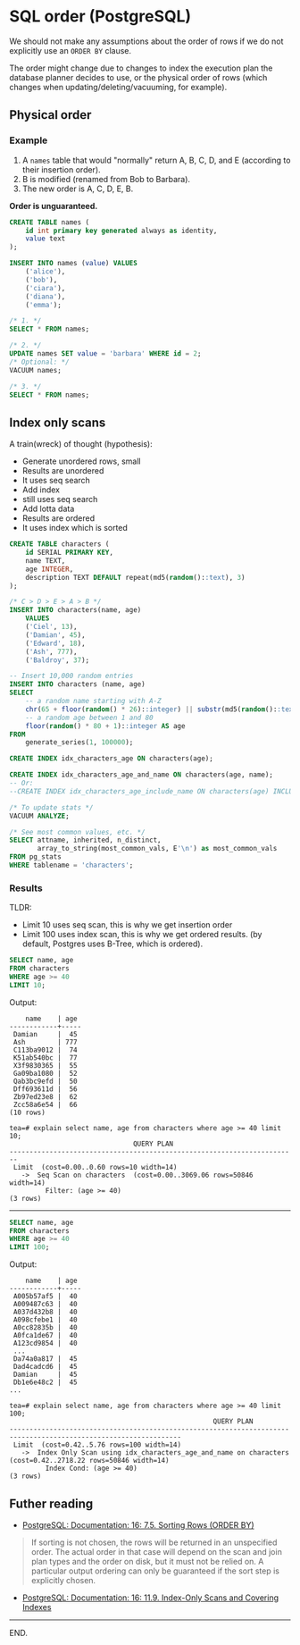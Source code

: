 # SQL order (PostgreSQL)

We should not make any assumptions about the order of rows if we do not explicitly use an `ORDER BY` clause.

The order might change due to changes to index the execution plan the database planner decides to use, or the physical order of rows (which changes when updating/deleting/vacuuming, for example).


## Physical order


### Example

1. A `names` table that would "normally" return A, B, C, D, and E (according to their insertion order).
2. B is modified (renamed from Bob to Barbara).
3. The new order is A, C, D, E, B.

**Order is unguaranteed.**

```sql
CREATE TABLE names (
    id int primary key generated always as identity,
    value text
);

INSERT INTO names (value) VALUES
    ('alice'),
    ('bob'),
    ('ciara'),
    ('diana'),
    ('emma');

/* 1. */
SELECT * FROM names;

/* 2. */
UPDATE names SET value = 'barbara' WHERE id = 2;
/* Optional: */
VACUUM names;

/* 3. */
SELECT * FROM names;
```


## Index only scans

A train(wreck) of thought (hypothesis):
- Generate unordered rows, small
- Results are unordered
- It uses seq search
- Add index
- still uses seq search
- Add lotta data
- Results are ordered
- It uses index which is sorted

```sql
CREATE TABLE characters (
    id SERIAL PRIMARY KEY,
    name TEXT,
    age INTEGER,
    description TEXT DEFAULT repeat(md5(random()::text), 3)
);
```

```sql
/* C > D > E > A > B */
INSERT INTO characters(name, age)
    VALUES
    ('Ciel', 13),
    ('Damian', 45),
    ('Edward', 18),
    ('Ash', 777),
    ('Baldroy', 37);
```

```sql
-- Insert 10,000 random entries
INSERT INTO characters (name, age)
SELECT
    -- a random name starting with A-Z
    chr(65 + floor(random() * 26)::integer) || substr(md5(random()::text), 1, 9) AS name,
    -- a random age between 1 and 80
    floor(random() * 80 + 1)::integer AS age
FROM
    generate_series(1, 100000);
```

```sql
CREATE INDEX idx_characters_age ON characters(age);
```

```sql
CREATE INDEX idx_characters_age_and_name ON characters(age, name);
-- Or:
--CREATE INDEX idx_characters_age_include_name ON characters(age) INCLUDE (name);
```

```sql
/* To update stats */
VACUUM ANALYZE;
```

```sql
/* See most common values, etc. */
SELECT attname, inherited, n_distinct,
       array_to_string(most_common_vals, E'\n') as most_common_vals
FROM pg_stats
WHERE tablename = 'characters';
```

### Results

TLDR:
- Limit 10 uses seq scan, this is why we get insertion order
- Limit 100 uses index scan, this is why we get ordered results.
(by default, Postgres uses B-Tree, which is ordered).

```sql
SELECT name, age
FROM characters
WHERE age >= 40
LIMIT 10;
```

Output:
```
    name    | age
------------+-----
 Damian     |  45
 Ash        | 777
 C113ba9012 |  74
 K51ab540bc |  77
 X3f9830365 |  55
 Ga09ba1080 |  52
 Qab3bc9efd |  50
 Dff693611d |  56
 Zb97ed23e8 |  62
 Zcc58a6e54 |  66
(10 rows)
```

```
tea=# explain select name, age from characters where age >= 40 limit 10;
                               QUERY PLAN
------------------------------------------------------------------------
 Limit  (cost=0.00..0.60 rows=10 width=14)
   ->  Seq Scan on characters  (cost=0.00..3069.06 rows=50846 width=14)
         Filter: (age >= 40)
(3 rows)
```

---

```sql
SELECT name, age
FROM characters
WHERE age >= 40
LIMIT 100;
```

Output:
```
    name    | age
------------+-----
 A005b57af5 |  40
 A009487c63 |  40
 A037d432b8 |  40
 A098cfebe1 |  40
 A0cc82835b |  40
 A0fca1de67 |  40
 A123cd9854 |  40
 ...
 Da74a0a817 |  45
 Dad4cadcd6 |  45
 Damian     |  45
 Db1e6e48c2 |  45
...
```

```
tea=# explain select name, age from characters where age >= 40 limit 100;
                                                   QUERY PLAN
-----------------------------------------------------------------------------------------------------------------
 Limit  (cost=0.42..5.76 rows=100 width=14)
   ->  Index Only Scan using idx_characters_age_and_name on characters  (cost=0.42..2718.22 rows=50846 width=14)
         Index Cond: (age >= 40)
(3 rows)
```


## Futher reading

- [PostgreSQL: Documentation: 16: 7.5. Sorting Rows (ORDER BY)](https://www.postgresql.org/docs/current/queries-order.html)
> If sorting is not chosen, the rows will be returned in an unspecified order. The actual order in that case will depend on the scan and join plan types and the order on disk, but it must not be relied on. A particular output ordering can only be guaranteed if the sort step is explicitly chosen.

- [PostgreSQL: Documentation: 16: 11.9. Index-Only Scans and Covering Indexes](https://www.postgresql.org/docs/current/indexes-index-only-scans.html)

---

END.
